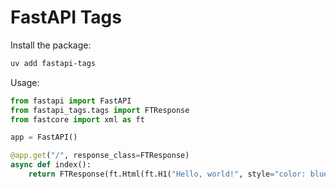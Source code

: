 # FastAPI Tags

Install the package:

```bash
uv add fastapi-tags
```

Usage:

```python
from fastapi import FastAPI
from fastapi_tags.tags import FTResponse
from fastcore import xml as ft

app = FastAPI()

@app.get("/", response_class=FTResponse)
async def index():
    return FTResponse(ft.Html(ft.H1("Hello, world!", style="color: blue;")))
```